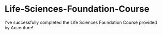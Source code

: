 # Life-Sciences-Foundation-Course
I've successfully completed the Life Sciences Foundation Course provided by Accenture!
